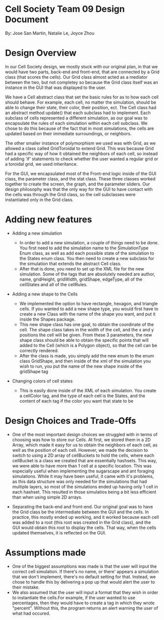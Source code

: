 Cell Society Team 09 Design Document
===

By: Jose San Martin, Natalie Le, Joyce Zhou

Design Overview
=

In our Cell Society design, we mostly stuck with our original plan, in that we would have two parts, back-end and front-end, that are connected by a Grid class (that scores the cells). Our Grid class almost acted as a mediator between the two, but not completey so because the Grid class itself was an instance in the GUI that was displayed to the user. 

We have a Cell abstract class that set the basic rules for as to how each cell should behave. For example, each cell, no matter the simulation, should be able to change their state, their color, their position, ect. The Cell class had an abstract method update() that each subclass had to implement. Each subclass of cells represented a different simulation, as our goal was to encapsulate the rules of each simulation within each cell subclass. We chose to do this because of the fact that in most simulations, the cells are updated based on their immediate surroundings, or neighbors. 

The other smaller instance of polymorphism we used was with Grid, as we allowed a class called GridToroidal to extend Grid. This was because Grid had a specific way of how it obtained the neighbors of each cell, so instead of adding 'if' statements to check whether the user wanted a regular grid or a toroidal grid, we used inheritance. 

For the GUI, we encapsulated most of the Front-end logic inside of the GUI class, the parameter class, and the stat class. These three classes worked together to create the screen, the graph, and the parameter sliders. Our design philosophy was that the only way for the GUI to have contact with the cells was through the Grid class, so the cell subclasses were instantiated only in the Grid class. 

Adding new features
=

* Adding a new simulation 
    * In order to add a new simulation, a couple of things need to be done. You first need to add the simulation name to the SimulationType Enum class, as well as add each possible state of the simulation to the States enum class. You then need to create a new subclass for the simulation that extends the abstract Cell class. 
    * After that is done, you need to set up the XML file for the new simulation. Some of the tags that are absolutely needed are author, name, gridHeight, gridWidth, gridShape, edgeType, all of the cellStates and all of the cellRules. 
* Adding a new shape to the Cells
    * We implemented the option to have rectangle, hexagon, and triangle cells. If you wanted to add a new shape type, you would first have to create a new Class with the name of the shape you want, and put it inside the Shapes package. 
    * This new shape class has one goal, to obtain the coordinate of the cell. The shape class takes in the width of the cell, and the x and y positions the cell will be given. From these 3 parameters, the new shape class should be able to obtain the specific points that will added to the Cell (which is a Polygon object), so that the cell can be correctly rendered. 
    * After the class is made, you simply add the new enum to the enum class GridShape, and then inside of the xml of the simulation you wish to run, you put the name of the new shape inside of the gridShape tag

* Changing colors of cell states
    * This is easily done inside of the XML of each simulation. You create a cellColor tag, and the type of each cell is the States, and the content of each tag if the color you want that state to be




Design Choices and Trade-Offs
=

* One of the most important design choices we struggled with in terms of choosing was how to store our Cells. At first, we stored them in a 2D Array, which made it easy for us to obtain the neighbors of each cell, as well as the position of each cell. However, we made the decision to switch to using a 2D array of cellBuckets to hold the cells, where each cellBucket is a class we created that are essentially hashsets. This way, we were able to have more than 1 cell at a specific location. This was especially useful when implementing the sugarscape and ant foraging simulations. While it may have been useful, it came with it's problems, as this data structure was only needed for the simulations that had multiple layers, so most of the simulations ended up having only 1 cell in each hashset. This resulted in those simulatios being a bit less efficient than when using simple 2D arrays. 

* Separating the back-end and front-end. Our original goal was to have the Grid class be the intermediate between the GUI and the cells. In practice, this mostly ended up working, and it worked because each cell was added to a root (this root was created in the Grid class), and the GUI would obtain this root to display the cells. That way, when the cells updated themselves, it is reflected on the GUI. 



Assumptions made
=

* One of the biggest assumptions was made is that the user will input the correct cell simulation. If there's no name, or there' appears a simulation that we don't implement, there's no default setting for that. Instead, we chose to handle this by delivering a pop up that would alert the user to their mistake. 
* We also assumed that the user will input a format that they wish in order to instantiate the cells.For example, if the user wanted to use percentages, then they would have to create a tag in which they wrote "percent". Without this, the program returns an alert warning the user of what had occured.